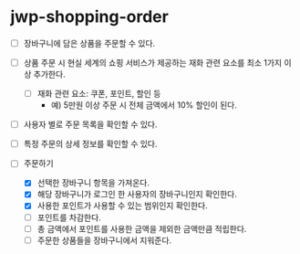# jwp-shopping-order

- [ ] 장바구니에 담은 상품을 주문할 수 있다.
- [ ] 상품 주문 시 현실 세계의 쇼핑 서비스가 제공하는 재화 관련 요소를 최소 1가지 이상 추가한다.
    - [ ] 재화 관련 요소: 쿠폰, 포인트, 할인 등
      - 예) 5만원 이상 주문 시 전체 금액에서 10% 할인이 된다.
- [ ] 사용자 별로 주문 목록을 확인할 수 있다.
- [ ] 특정 주문의 상세 정보를 확인할 수 있다.

- [ ] 주문하기
  - [x] 선택한 장바구니 항목을 가져온다.
  - [x] 해당 장바구니가 로그인 한 사용자의 장바구니인지 확인한다.
  - [x] 사용한 포인트가 사용할 수 있는 범위인지 확인한다.
  - [ ] 포인트를 차감한다.
  - [ ] 총 금액에서 포인트를 사용한 금액을 제외한 금액만큼 적립한다. 
  - [ ] 주문한 상품들을 장바구니에서 지워준다. 
